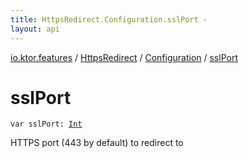 ```yaml
---
title: HttpsRedirect.Configuration.sslPort - 
layout: api
---
```


<div class='api-docs-breadcrumbs'><a href="../../index.html">io.ktor.features</a> / <a href="../index.html">HttpsRedirect</a> / <a href="index.html">Configuration</a> / <a href="./ssl-port.html">sslPort</a></div>

# sslPort

<div class="signature"><code><span class="keyword">var </span><span class="identifier">sslPort</span><span class="symbol">: </span><a href="https://kotlinlang.org/api/latest/jvm/stdlib/kotlin/-int/index.html"><span class="identifier">Int</span></a></code></div>

HTTPS port (443 by default) to redirect to

